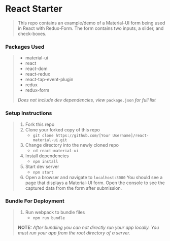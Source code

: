 # React Starter

> This repo contains an example/demo of a Material-UI form being used in React with Redux-Form. The form contains two inputs, a slider, and check-boxes.

### Packages Used

> - material-ui
> - react
> - react-dom
> - react-redux
> - react-tap-event-plugin
> - redux
> - redux-form
>
> *Does not include dev dependencies, view* `package.json` *for full list*

### Setup Instructions

> 1. Fork this repo
> 1. Clone your forked copy of this repo
>    - `git clone https://github.com/[Your Username]/react-material-ui.git`
> 1. Change directory into the newly cloned repo
>    - `cd react-material-ui`
> 1. Install dependencies 
>    - `npm install`
> 1. Start dev server
>    - `npm start`
> 1. Open a browser and navigate to `localhost:3000` You should see a page that displays a Material-UI form. Open the console to see the captured data from the form after submission.

### Bundle For Deployment

> 1. Run webpack to bundle files
>    - `npm run bundle`
> 
> **NOTE:** *After bundling you can not directly run your app locally. You must run your app from the root directory of a server.*